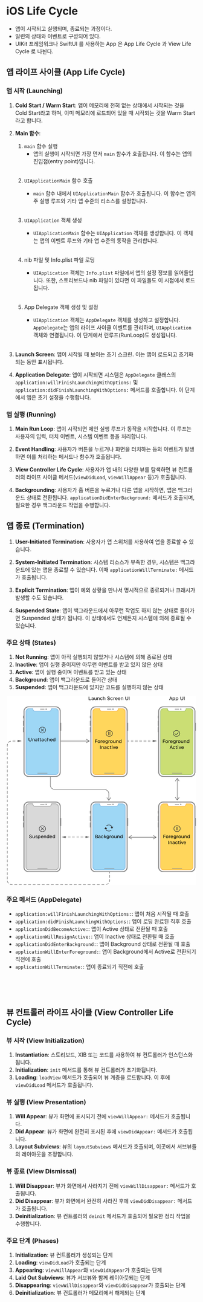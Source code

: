 
# iOS Life Cycle

- 앱이 시작되고 실행되며, 종료되는 과정이다.
- 일련의 상태와 이벤트로 구성되어 있다.
- UIKit 프레임워크나 SwiftUI 를 사용하는 App 은 App Life Cycle 과 View Life Cycle 로 나뉜다.

## 앱 라이프 사이클 (App Life Cycle)

### 앱 시작 (Launching)

1. **Cold Start / Warm Start**: 앱이 메모리에 전혀 없는 상태에서 시작되는 것을 Cold Start라고 하며, 이미 메모리에 로드되어 있을 때 시작되는 것을 Warm Start라고 합니다.

2. **Main 함수**: 
    1. `main` 함수 실행
        - 앱의 실행이 시작되면 가장 먼저 `main` 함수가 호출됩니다. 이 함수는 앱의 진입점(entry point)입니다.

    <br>

    2. `UIApplicationMain` 함수 호출

        - `main` 함수 내에서 `UIApplicationMain` 함수가 호출됩니다. 이 함수는 앱의 주 실행 루프와 기타 앱 수준의 리소스를 설정합니다.

    <br>

    3. `UIApplication` 객체 생성

        - `UIApplicationMain` 함수는 `UIApplication` 객체를 생성합니다. 이 객체는 앱의 이벤트 루프와 기타 앱 수준의 동작을 관리합니다.

    <br>

    4. nib 파일 및 Info.plist 파일 로딩

        - `UIApplication` 객체는 `Info.plist` 파일에서 앱의 설정 정보를 읽어들입니다. 또한, 스토리보드나 nib 파일이 있다면 이 파일들도 이 시점에서 로드됩니다.

    <br>

    5. App Delegate 객체 생성 및 설정

        - `UIApplication` 객체는 `AppDelegate` 객체를 생성하고 설정합니다. `AppDelegate`는 앱의 라이프 사이클 이벤트를 관리하며, `UIApplication` 객체와 연결됩니다. 이 단계에서 런루프(RunLoop)도 생성됩니다.
  
    <br>

3. **Launch Screen**: 앱이 시작될 때 보이는 초기 스크린. 이는 앱이 로드되고 초기화되는 동안 표시됩니다.

4. **Application Delegate**: 앱이 시작되면 시스템은 `AppDelegate` 클래스의 `application:willFinishLaunchingWithOptions:` 및 `application:didFinishLaunchingWithOptions:` 메서드를 호출합니다. 이 단계에서 앱은 초기 설정을 수행합니다.

### 앱 실행 (Running)

1. **Main Run Loop**: 앱이 시작되면 메인 실행 루프가 동작을 시작합니다. 이 루프는 사용자의 입력, 터치 이벤트, 시스템 이벤트 등을 처리합니다.

2. **Event Handling**: 사용자가 버튼을 누르거나 화면을 터치하는 등의 이벤트가 발생하면 이를 처리하는 메서드나 함수가 호출됩니다.

3. **View Controller Life Cycle**: 사용자가 앱 내의 다양한 뷰를 탐색하면 뷰 컨트롤러의 라이프 사이클 메서드(`viewDidLoad`, `viewWillAppear` 등)가 호출됩니다.

4. **Backgrounding**: 사용자가 홈 버튼을 누르거나 다른 앱을 시작하면, 앱은 백그라운드 상태로 전환됩니다. `applicationDidEnterBackground:` 메서드가 호출되며, 필요한 경우 백그라운드 작업을 수행합니다.

## 앱 종료 (Termination)

1. **User-Initiated Termination**: 사용자가 앱 스위처를 사용하여 앱을 종료할 수 있습니다.

2. **System-Initiated Termination**: 시스템 리소스가 부족한 경우, 시스템은 백그라운드에 있는 앱을 종료할 수 있습니다. 이때 `applicationWillTerminate:` 메서드가 호출됩니다.

3. **Explicit Termination**: 앱이 예외 상황을 만나서 명시적으로 종료되거나 크래시가 발생할 수도 있습니다.

4. **Suspended State**: 앱이 백그라운드에서 아무런 작업도 하지 않는 상태로 들어가면 Suspended 상태가 됩니다. 이 상태에서도 언제든지 시스템에 의해 종료될 수 있습니다.

### 주요 상태 (States)

1. **Not Running**: 앱이 아직 실행되지 않았거나 시스템에 의해 종료된 상태
2. **Inactive**: 앱이 실행 중이지만 아무런 이벤트를 받고 있지 않은 상태
3. **Active**: 앱이 실행 중이며 이벤트를 받고 있는 상태
4. **Background**: 앱이 백그라운드로 들어간 상태
5. **Suspended**: 앱이 백그라운드에 있지만 코드를 실행하지 않는 상태


<p align="center"><img src="iOSAppLifeCycle_State.png" width=500 height=500></p>

### 주요 메서드 (AppDelegate)

- `application:willFinishLaunchingWithOptions:`: 앱이 처음 시작될 때 호출
- `application:didFinishLaunchingWithOptions:`: 앱이 로딩 완료된 직후 호출
- `applicationDidBecomeActive:`: 앱이 Active 상태로 전환될 때 호출
- `applicationWillResignActive:`: 앱이 Inactive 상태로 전환될 때 호출
- `applicationDidEnterBackground:`: 앱이 Background 상태로 전환될 때 호출
- `applicationWillEnterForeground:`: 앱이 Background에서 Active로 전환되기 직전에 호출
- `applicationWillTerminate:`: 앱이 종료되기 직전에 호출

<br>
<br>
<br>

## 뷰 컨트롤러 라이프 사이클 (View Controller Life Cycle)

### 뷰 시작 (View Initialization)

1. **Instantiation**: 스토리보드, XIB 또는 코드를 사용하여 뷰 컨트롤러가 인스턴스화됩니다.
2. **Initialization**: `init` 메서드를 통해 뷰 컨트롤러가 초기화됩니다.
3. **Loading**: `loadView` 메서드가 호출되어 뷰 계층을 로드합니다. 이 후에 `viewDidLoad` 메서드가 호출됩니다.

### 뷰 실행 (View Presentation)

1. **Will Appear**: 뷰가 화면에 표시되기 전에 `viewWillAppear:` 메서드가 호출됩니다.
2. **Did Appear**: 뷰가 화면에 완전히 표시된 후에 `viewDidAppear:` 메서드가 호출됩니다.
3. **Layout Subviews**: 뷰의 `layoutSubviews` 메서드가 호출되며, 이곳에서 서브뷰들의 레이아웃을 조정합니다.

### 뷰 종료 (View Dismissal)

1. **Will Disappear**: 뷰가 화면에서 사라지기 전에 `viewWillDisappear:` 메서드가 호출됩니다.
2. **Did Disappear**: 뷰가 화면에서 완전히 사라진 후에 `viewDidDisappear:` 메서드가 호출됩니다.
3. **Deinitialization**: 뷰 컨트롤러의 `deinit` 메서드가 호출되어 필요한 정리 작업을 수행합니다.

### 주요 단계 (Phases)

1. **Initialization**: 뷰 컨트롤러가 생성되는 단계
2. **Loading**: `viewDidLoad`가 호출되는 단계
3. **Appearing**: `viewWillAppear`와 `viewDidAppear`가 호출되는 단계
4. **Laid Out Subviews**: 뷰가 서브뷰와 함께 레이아웃되는 단계
5. **Disappearing**: `viewWillDisappear`와 `viewDidDisappear`가 호출되는 단계
6. **Deinitialization**: 뷰 컨트롤러가 메모리에서 해제되는 단계